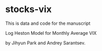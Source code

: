 # stocks-vix
This is data and code for the manuscript 

Log Heston Model for Monthly Average VIX 

by Jihyun Park and Andrey Sarantsev. 
